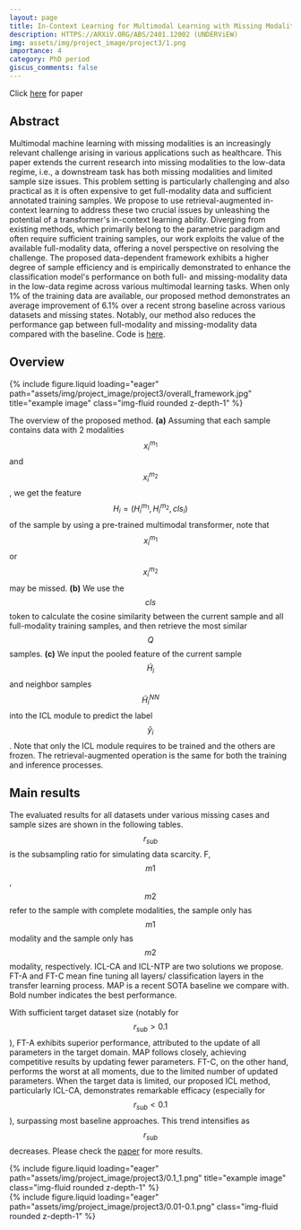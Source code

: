 ```yaml
---
layout: page
title: In‑Context Learning for Multimodal Learning with Missing Modalities and Data Scarcity
description: HTTPS://ARXiV.ORG/ABS/2401.12002 (UNDERViEW) 
img: assets/img/project_image/project3/1.png
importance: 4
category: PhD period
giscus_comments: false
---
```

Click [here](HTTPS://ARXiV.ORG/ABS/2403.09428) for paper 
## Abstract
Multimodal machine learning with missing modalities is an increasingly relevant challenge arising in various applications such as healthcare. This paper extends the current research into missing modalities to the low-data regime, i.e., a downstream task has both missing modalities and limited sample size issues. This problem setting is particularly challenging and also practical as it is often expensive to get full-modality data and sufficient annotated training samples. We propose to use retrieval-augmented in-context learning to address these two crucial issues by unleashing the potential of a transformer's in-context learning ability. Diverging from existing methods, which primarily belong to the parametric paradigm and often require sufficient training samples, our work exploits the value of the available full-modality data, offering a novel perspective on resolving the challenge. The proposed data-dependent framework exhibits a higher degree of sample efficiency and is empirically demonstrated to enhance the classification model's performance on both full- and missing-modality data in the low-data regime across various multimodal learning tasks. When only 1% of the training data are available, our proposed method demonstrates an average improvement of 6.1% over a recent strong baseline across various datasets and missing states. Notably, our method also reduces the performance gap between full-modality and missing-modality data compared with the baseline. Code is [here](https://github.com/ZhuoZHI-UCL/ICL_multimodal).
## Overview
<div class="row">
    <div class="col-sm mt-3 mt-md-0">
        {% include figure.liquid loading="eager" path="assets/img/project_image/project3/overall_framework.jpg" title="example image" class="img-fluid rounded z-depth-1" %}
    </div>
</div>
<div class="caption">

</div>

The overview of the proposed method. **(a)** Assuming that each sample contains data with 2 modalities $$x_i^{m_1}$$ and $$x_i^{m_2}$$, we get the feature $$H_i = ({H_i}^{m_1},{H_i}^{m_2},cls_i)$$ of the sample by using a pre-trained multimodal transformer, note that $$x_i^{m_1}$$ or $$x_i^{m_2}$$ may be missed. **(b)** We use the $$cls$$ token to calculate the cosine similarity between the current sample and all full-modality training samples, and then retrieve the most similar $$Q$$ samples. **(c)** We input the pooled feature of the current sample  $$\tilde{H}_i$$ and neighbor samples $$\tilde{H}^{NN}_i$$ into the ICL module to predict the label $${\hat{y}}_i$$. Note that only the ICL module requires to be trained and the others are frozen. The retrieval-augmented operation is the same for both the training and inference processes. 

## Main results
The evaluated results for all datasets under various missing cases and sample sizes are shown in the following tables. $$r_{sub}$$ is the subsampling ratio for simulating data scarcity. F, $$m1$$, $$m2$$ refer to the sample with complete modalities, the sample only has $$m1$$ modality  and the sample only has $$m2$$ modality, respectively. ICL-CA and ICL-NTP are two solutions we propose. FT-A and FT-C mean fine tuning all layers/ classification layers in the transfer learning process. MAP is a recent SOTA baseline we compare with. Bold number indicates the best performance. 

With sufficient target dataset size (notably for $$r_{sub} > 0.1$$), FT-A exhibits superior performance, attributed to the update of all parameters in the target domain. MAP follows closely, achieving competitive results by updating fewer parameters. FT-C, on the other hand, performs the worst at all moments, due to the limited number of updated parameters. When the target data is limited, our proposed ICL method, particularly ICL-CA, demonstrates remarkable efficacy (especially for $$r_{sub} < 0.1$$), surpassing most baseline approaches. This trend intensifies as $$r_{sub}$$ decreases. Please check the [paper](HTTPS://ARXiV.ORG/ABS/2403.09428) for more results.

<div class="row">
    <div class="col-sm mt-3 mt-md-0">
        {% include figure.liquid loading="eager" path="assets/img/project_image/project3/0.1_1.png" title="example image" class="img-fluid rounded z-depth-1" %}
    </div>
    <div class="col-sm mt-3 mt-md-0">
        {% include figure.liquid loading="eager" path="assets/img/project_image/project3/0.01-0.1.png" class="img-fluid rounded z-depth-1" %}
    </div>
</div>




